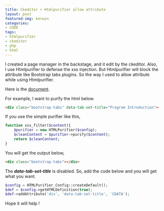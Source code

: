 ```yaml
---
title: Ckeditor + Htmlpurifier allow attribute
layout: post
featured-img: kerwin
categories:
- CODE
tags:
- htmlpurifier
- ckeditor
- php
- html
---
```


I created a page manager in the backstage, and it edit by the ckeditor. Also, I use Htmlpurifier to defense the xss injection. But Htmlpurifier will block the attribute like Bootstrap tabs plugins. 
So the way I used to allow attribute while using Htmlpurifier.

Here is the [document](http://www.poultry.org.tw/htmlpurifier/docs/enduser-customize.html).

For example, I want to purify the html below.

```html
<div class="bootstrap-tabs" data-tab-set-title="Program Introduction"></div>
```

If you use the simple purifier like this,

```php
function xss_filter($content){
    $purifier = new HTMLPurifier($config);
    $cleanContent = $purifier->purify($content);
    return $cleanContent;
}
```

You will get the output below,

```html
<div class="bootstrap-tabs"></div>
```

The  ***data-tab-set-title***  is disabled. So, add the code below and you will get what you want.

```php
$config = HTMLPurifier_Config::createDefault(); 
$def = $config->getHTMLDefinition(true);
$def->addAttribute('div', 'data-tab-set-title', 'CDATA');
```

Hope it will help !
